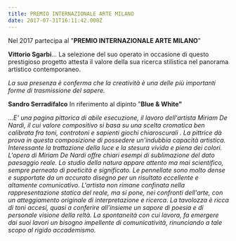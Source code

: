 ```yaml
---
title: PREMIO INTERNAZIONALE ARTE MILANO
date: 2017-07-31T16:11:42.000Z
---
```

Nel 2017 partecipa al "**PREMIO
INTERNAZIONALE ARTE MILANO**"

<!--more-->

**Vittorio Sgarbi**... La selezione del suo operato in occasione di
questo prestigioso progetto attesta il valore della sua ricerca stilistica nel
panorama artistico contemporaneo. 

_La sua presenza è conferma che la
creatività è una delle più importanti forme di trasmissione del sapere._

**Sandro
Serradifalco** In
riferimento al dipinto "**Blue & White"**

_...E' una pagina pittorica di
abile esecuzione, il lavoro dell'artista Miriam De Nardi, il cui valore
compositivo si basa su una scelta cromatica ben calibrata fra toni, controtoni
e sapienti giochi chiaroscurali . La pittrice dà prova in questa composizione
di possedere un'indubbia capacità artistica. Interessante la trattazione della
luce e la stesura vivida e piena dei colori. L'opera di Miriam De Nardi offre
chiari esempi di sublimazione del dato paesaggio reale. Lo studio della natura
appare attento ma mai scientifico, sempre perneato di poeticità e significato.
Le pennellate sono molto dense e supportate da un accurato disegno per un
risultato eccellente e altamente comunicativo. L'artista non rimane
confinata nella rappresentazione statica del reale, ma si pone, nei confronti
dell'arte, con un atteggiamento originale di interpretazione e ricerca. La
tavolozza è ricca di toni accesi, quasi a conferire all'insieme un sapore di
poesia e di personale visione della reltà. La spontaneità con cui lavora, fa
emergere dai suoi lavori un bisogno impellente di comunicatività, rinunciando a
tale scopo al rigido accademismo._
